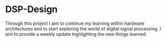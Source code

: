 # DSP-Design
Through this project I aim to continue my learning within hardware architectures and to start exploring the world of digital signal processing. I aim to provide a weekly update highlighting the new things learned.

